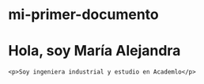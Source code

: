 # mi-primer-documento
<!DOCTYPE html>
<html lang="es">
<head>
    <meta charset="UTF-8">
    <meta http-equiv="X-UA-Compatible" content="IE=edge">
    <meta name="viewport" content="width=device-width, initial-scale=1.0">
    <title> Mi Primera Página </title>
    <link rel="icon" type="image/ico" href="img/favicon.ico">
    <link rel="stylesheet" href="style.css">
</head>
<body>
    <h1>Hola, soy María Alejandra</h1>

    <p>Soy ingeniera industrial y estudio en Academlo</p>

</body>
</html>
